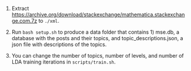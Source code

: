 1. Extract https://archive.org/download/stackexchange/mathematica.stackexchange.com.7z to `./xml`.

2. Run `bash setup.sh` to produce a data folder that contains 1) mse.db, a database with the posts and their topics, and topic_descriptions.json, a json file with descriptions of the topics.

3. You can change the number of topics, number of levels, and number of LDA training iterations in `scripts/train.sh`.